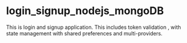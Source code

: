 # login_signup_nodejs_mongoDB
This is login and signup application. This includes token validation , with state management with shared preferences and multi-providers.
